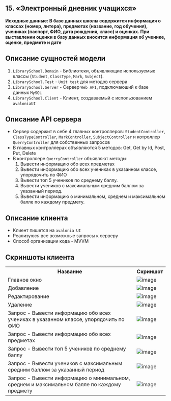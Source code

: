 ## 15. «Электронный дневник учащихся»
**Исходные данные:
В базе данных школы содержится информация о классах (номер, литера), 
предметах (название, год обучения), учениках (паспорт, ФИО, дата рождения, 
класс) и оценках. При выставлении оценки в базу данных вносится информация об 
ученике, оценке, предмете и дате**

## Описание сущностей модели
1. `LibrarySchool.Domain` - Библиотеки, объявляющие используемые классы (`Student`, `ClassType`, `Mark`, `Subject`).
2. `LibrarySchool.Test` - `Unit test` для методов сервера
3. `LibrarySchool.Server` - Сервер `Web API`, подключаюший к базе данных `MySQL`
4. `LibrarySchool.Client` - Клиент, создаваемый с использованием `avaloniaUI`

## Описание API сервера
 - Сервер содержит в себе 4 главных контроллеров: `StudentController`, `ClassTypeController`, `MarkController`, `SubjectController` и котроллер `QuerryController` для собственных запросов
 - В главных контроллерах объявляются 5 методов: Get, Get by Id, Post, Put, Delete
 - В контроллере `QuerryController` объявляют методы:
   1. Вывести информацию обо всех предметах
   2. Вывести информацию обо всех учениках в указанном классе, упорядочить по ФИО
   3. Вывести топ 5 учеников по среднему баллу.
   4. Вывести учеников с максимальным средним баллом за указанный период.
   5. Вывести информацию о минимальном, среднем и максимальном балле по каждому предмету.

## Описание клиента
  - Клиент пишется на `avalonia UI`
  - Реализуюся все возможные запросы к серверу
  - Способ организации кода - MVVM

## Скриншоты клиента

<table>
  <tr>
    <th>Название</th>
    <th>Скриншот</th>
  </tr>
  <tr>
    <td>Главное окно</td>
    <td><img src="https://github.com/JirenMTA/dotnet-2023/assets/91962461/7eb8c556-e6be-404b-a5d6-885e3b2e2fc9" alt="image"></td>
  </tr>
  <tr>
    <td>Добавление</td>
    <td><img src="https://github.com/JirenMTA/dotnet-2023/assets/91962461/111635ba-e11d-456e-99f3-986870b640f5" alt="image"></td>
  </tr>
  <tr>
    <td>Редактирование</td>
    <td><img src="https://github.com/JirenMTA/dotnet-2023/assets/91962461/3677b9f1-6e50-47ab-b077-015583df54f2" alt="image"></td>
  </tr>
  <tr>
    <td>Удаление</td>
    <td><img src="https://github.com/JirenMTA/dotnet-2023/assets/91962461/9149d624-aee4-4b19-96fd-a19f80cf11de" alt="image"></td>
  </tr>
  <tr>
   <tr>
    <td>Запрос - Вывести информацию обо всех учениках в указанном классе, упорядочить по ФИО</td>
    <td><img src="https://github.com/JirenMTA/dotnet-2023/assets/91962461/5b9bcb45-7d0a-4afb-918c-6cd8450f4f5c" alt="image"></td>
  </td>
  <tr>
    <td>Запрос - Вывести информацию обо всех предметах</td>
    <td><img src="https://github.com/JirenMTA/dotnet-2023/assets/91962461/97f5588b-11e9-4549-b2e6-fa9e2ab350c4" alt="image"></td>
  </td>
  <tr>
    <td>Запрос - Вывести топ 5 учеников по среднему баллу</td>
    <td><img src="https://github.com/JirenMTA/dotnet-2023/assets/91962461/8f4647a3-4936-496d-a472-4f220559b727" alt="image"></td>
  </td>
  <tr>
    <td>Запрос - Вывести учеников с максимальным средним баллом за указанный период</td>
    <td><img src="https://github.com/JirenMTA/dotnet-2023/assets/91962461/14b127ba-13aa-4965-b022-d32d5d8e71cc" alt="image"></td>
  </td>
  <tr>
    <td>Запрос - Вывести информацию о минимальном, среднем и максимальном балле по каждому предмету</td>
    <td><img src="https://github.com/JirenMTA/dotnet-2023/assets/91962461/ec6b1b13-75b4-465d-be16-5f2d182f4357" alt="image"></td>
  </td>
</table>
